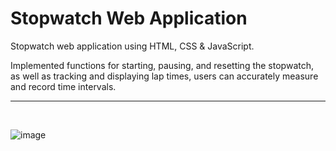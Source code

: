 <h1>Stopwatch Web Application</h1>

Stopwatch web application using HTML, CSS & JavaScript.<br>

Implemented functions for starting, pausing, and resetting the stopwatch, as well as tracking and displaying lap times, users can accurately measure and record time intervals.<hr><br>

![image](https://github.com/memonriyaz/PRODIGY_WD_02/assets/125969920/6ee6f32c-4df8-484a-a588-8e235b535bc3)
